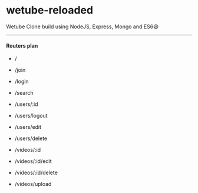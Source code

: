 # wetube-reloaded

Wetube Clone build using NodeJS, Express, Mongo and ES6😃

---

#### Routers plan

- /
- /join
- /login
- /search

- /users/:id
- /users/logout
- /users/edit
- /users/delete

- /videos/:id
- /videos/:id/edit
- /videos/:id/delete
- /videos/upload

